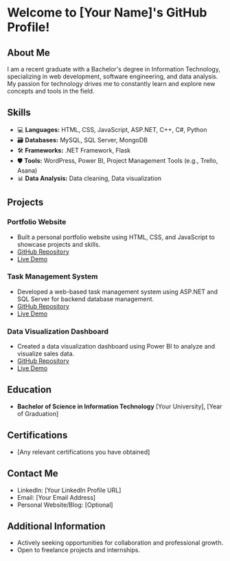# Welcome to [Your Name]'s GitHub Profile!

## About Me
I am a recent graduate with a Bachelor's degree in Information Technology, specializing in web development, software engineering, and data analysis. My passion for technology drives me to constantly learn and explore new concepts and tools in the field.

## Skills
- 💻 **Languages:** HTML, CSS, JavaScript, ASP.NET, C++, C#, Python
- 🗃️ **Databases:** MySQL, SQL Server, MongoDB
- 🛠️ **Frameworks:** .NET Framework, Flask
- 🛡️ **Tools:** WordPress, Power BI, Project Management Tools (e.g., Trello, Asana)
- 📊 **Data Analysis:** Data cleaning, Data visualization

## Projects
### Portfolio Website
- Built a personal portfolio website using HTML, CSS, and JavaScript to showcase projects and skills.
- [GitHub Repository](Link)
- [Live Demo](Link)

### Task Management System
- Developed a web-based task management system using ASP.NET and SQL Server for backend database management.
- [GitHub Repository](Link)
- [Live Demo](Link)

### Data Visualization Dashboard
- Created a data visualization dashboard using Power BI to analyze and visualize sales data.
- [GitHub Repository](Link)
- [Live Demo](Link)

## Education
- **Bachelor of Science in Information Technology**
  [Your University], [Year of Graduation]

## Certifications
- [Any relevant certifications you have obtained]

## Contact Me
- LinkedIn: [Your LinkedIn Profile URL]
- Email: [Your Email Address]
- Personal Website/Blog: [Optional]

## Additional Information
- Actively seeking opportunities for collaboration and professional growth.
- Open to freelance projects and internships.
